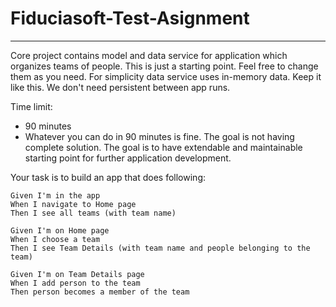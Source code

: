 # Fiduciasoft-Test-Asignment
---
Core project contains model and data service for application which organizes teams of people. This is just a starting point. 
Feel free to change them as you need. For simplicity data service uses in-memory data. Keep it like this. We don't need persistent between app runs.


Time limit:
* 90 minutes
* Whatever you can do in 90 minutes is fine. The goal is not having complete solution. The goal is to have extendable and maintainable starting point for further application development.


Your task is to build an app that does following:

```
Given I'm in the app
When I navigate to Home page
Then I see all teams (with team name)
```

```
Given I'm on Home page
When I choose a team
Then I see Team Details (with team name and people belonging to the team)
```

```
Given I'm on Team Details page
When I add person to the team
Then person becomes a member of the team
```
